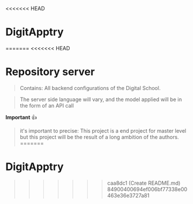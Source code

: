 <<<<<<< HEAD
# DigitApptry
=======
<<<<<<< HEAD
# Repository server

>Contains:
All backend configurations of the Digital School.

>The server side language will vary, and the model applied will be in the form of an API call 

**Important** 👍

>it's important to precise: 
This project is a end project for master level but this project will be the result of a long ambition of the authors.
=======
# DigitApptry
>>>>>>> caa8dc1 (Create README.md)
>>>>>>> 84900400694ef006bf77338e00463e36e3727a81
